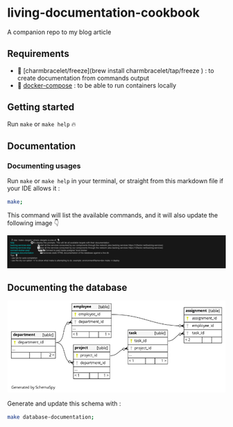 # living-documentation-cookbook

A companion repo to my blog article

## Requirements

- 📸 [charmbracelet/freeze](brew install charmbracelet/tap/freeze
) : to create documentation from commands output
- 🐳 [docker-compose](https://docs.docker.com/compose/install/) : to be able to run containers locally

## Getting started

Run `make` or `make help` 🔥

## Documentation

### Documenting usages

Run `make` or `make help` in your terminal, or straight from this markdown file if your IDE allows it :

```sh
make;
```

This command will list the available commands, and it will also update the following image 👇

![Available commands generated automatically](./docs/available-commands.png)

## Documenting the database

![Database documentation](./docs/database/relationships.real.compact.png)

Generate and update this schema with :

```bash
make database-documentation;
```
